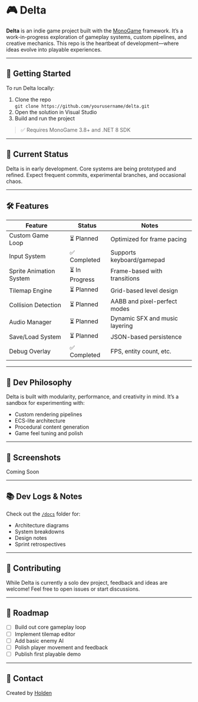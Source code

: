 # 🎮 Delta

**Delta** is an indie game project built with the [MonoGame](https://www.monogame.net/) framework. It’s a work-in-progress exploration of gameplay systems, custom pipelines, and creative mechanics. This repo is the heartbeat of development—where ideas evolve into playable experiences.

---

## 🚀 Getting Started

To run Delta locally:

1. Clone the repo  
   `git clone https://github.com/yourusername/delta.git`
2. Open the solution in Visual Studio
3. Build and run the project

> ✅ Requires MonoGame 3.8+ and .NET 8 SDK

---

## 🧪 Current Status

Delta is in early development. Core systems are being prototyped and refined. Expect frequent commits, experimental branches, and occasional chaos.

---

## 🛠️ Features 

| Feature                     | Status       | Notes                          |
|-----------------------------|--------------|--------------------------------|
| Custom Game Loop           | ⏳ Planned    | Optimized for frame pacing     |
| Input System               | ✅ Completed  | Supports keyboard/gamepad      |
| Sprite Animation System    | ⏳ In Progress| Frame-based with transitions   |
| Tilemap Engine             | ⏳ Planned    | Grid-based level design        |
| Collision Detection        | ⏳ Planned    | AABB and pixel-perfect modes   |
| Audio Manager              | ⏳ Planned    | Dynamic SFX and music layering |
| Save/Load System           | ⏳ Planned    | JSON-based persistence         |
| Debug Overlay              | ✅ Completed  | FPS, entity count, etc.        |

---

## 🧠 Dev Philosophy

Delta is built with modularity, performance, and creativity in mind. It’s a sandbox for experimenting with:

- Custom rendering pipelines
- ECS-lite architecture
- Procedural content generation
- Game feel tuning and polish

---

## 📸 Screenshots

Coming Soon

---

## 📚 Dev Logs & Notes

Check out the [`/docs`](./docs) folder for:

- Architecture diagrams
- System breakdowns
- Design notes
- Sprint retrospectives

---

## 🤝 Contributing

While Delta is currently a solo dev project, feedback and ideas are welcome! Feel free to open issues or start discussions.

---

## 📅 Roadmap

- [ ] Build out core gameplay loop
- [ ] Implement tilemap editor
- [ ] Add basic enemy AI
- [ ] Polish player movement and feedback
- [ ] Publish first playable demo

---

## 💬 Contact

Created by [Holden](https://github.com/Porygon3D)  
